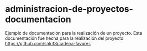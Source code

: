 # administracion-de-proyectos-documentacion
Ejemplo de documentación para la realización de un proyecto. Esta documentación fue hecha para la realización del proyecto https://github.com/shk33/cadena-favores 
